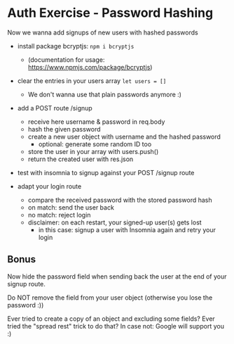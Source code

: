 # Auth Exercise - Password Hashing

Now we wanna add signups of new users with hashed passwords

- install package bcryptjs: `npm i bcryptjs` 
  - (documentation for usage: https://www.npmjs.com/package/bcryptjs)

- clear the entries in your users array `let users = []`
  - We don't wanna use that plain passwords anymore :)

- add a POST route /signup
  - receive here username & password in req.body
  - hash the given password
  - create a new user object with username and the hashed password
    - optional: generate some random ID too 
  - store the user in your array with users.push()
  - return the created user with res.json

- test with insomnia to signup against your POST /signup route

- adapt your login route
  - compare the received password with the stored password hash
  - on match: send the user back
  - no match: reject login
  - disclaimer: on each restart, your signed-up user(s) gets lost
    - in this case: signup a user with Insomnia again and retry your login


## Bonus

Now hide the password field when sending back the user at the end of your signup route.

Do NOT remove the field from your user object (otherwise you lose the password :))

Ever tried to create a copy of an object and excluding some fields?
Ever tried the "spread rest" trick to do that? In case not: Google will support you :)

